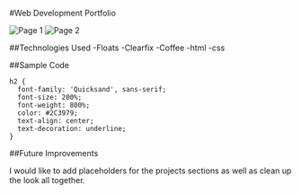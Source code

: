 #Web Development Portfolio

![Page 1](page1.jpg)
![Page 2](page2.jpg)

##Technologies Used
-Floats
-Clearfix
-Coffee
-html
-css

##Sample Code
```
h2 {
  font-family: 'Quicksand', sans-serif;
  font-size: 200%;
  font-weight: 800%;
  color: #2C3979;
  text-align: center;
  text-decoration: underline;
}
```
##Future Improvements

I would like to add placeholders for the projects sections as well as clean up the look all together.




